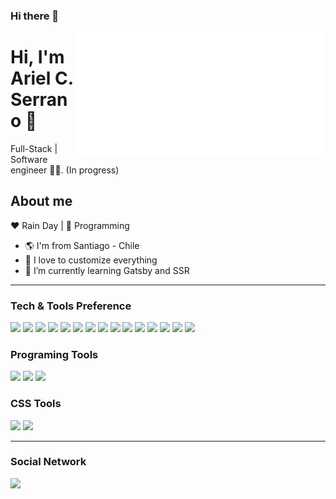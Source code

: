 ### Hi there 👋

<!--

<div align="right">
	<br>
	<a href="https://linkedin.com/in/arielcalisaya/" target="_blank" rel="noopener noreferrer">
		<img src="greeting.svg" width="400" height="400" alt="Click here!!!">
	</a>
	<br>
</div>

**ArielCalisaya/ArielCalisaya** is a ✨ _special_ ✨ repository because its `README.md` (this file) appears on your GitHub profile.

Here are some ideas to get you started:

- 🔭 I’m currently working on ...
- 🌱 I’m currently learning ...
- 👯 I’m looking to collaborate on ...
- 🤔 I’m looking for help with ...
- 💬 Ask me about ...
- 📫 How to reach me: ...
- 😄 Pronouns: ...
- ⚡ Fun fact: ...
-->



<a href="https://linkedin.com/in/arielcalisaya/" target="_blank" rel="noopener noreferrer">
	<img align="right" src="greeting.svg" width="400" height="200" alt="Click here!!!">
</a>

# Hi, I'm Ariel C. Serrano :chicken:

Full-Stack | Software engineer :man_technologist:. (In progress)


## About me 

:heart: Rain Day | :blue_heart: Programming

- :earth_americas: I'm from Santiago - Chile
- :gem: I love to customize everything
- 🌱 I’m currently learning Gatsby and SSR


---

### Tech & Tools Preference

<img src="https://img.shields.io/badge/Gatsby-663399??style=flat&logo=gatsby&logoColor=white"> <img src="http://img.shields.io/badge/-Vercel-black?style=flat&logo=vercel&logoColor=white">
<img src="https://img.shields.io/badge/-HTML5-E34F26?style=flat&logo=html5&logoColor=white">
<img src="https://img.shields.io/badge/-CSS3-1572B6?style=flat&logo=css3&logoColor=white">
<img src="https://img.shields.io/badge/-JavaScript-eed718?style=flat&logo=javascript&logoColor=ffffff">
<img src="https://img.shields.io/badge/-Sass-cc6699?style=flat&logo=sass&logoColor=ffffff">
<img src="https://img.shields.io/badge/-React-000000?style=flat&logo=react&logoColor=00c8ff">
<img src="https://img.shields.io/badge/-GraphQL-e535ab?style=flat&logo=graphql&logoColor=FFFFFF">
<img src="https://img.shields.io/badge/-Express.js-787878?style=flat">
<img src="https://img.shields.io/badge/-Firebase-FFA611?style=flat&logo=firebase&logoColor=FFFFFF">
<img src="http://img.shields.io/badge/-Google%20Cloud%20Platform-4285F4?style=flat&logo=google%20cloud&logoColor=white">
<img src="http://img.shields.io/badge/-Git-F1502F?style=flat&logo=git&logoColor=FFFFFF">
<img src="http://img.shields.io/badge/-Github-000000?style=flat&logo=github&logoColor=FFFFFF">
<img src="http://img.shields.io/badge/-VS%20Code-007ACC?style=flat&logo=visual%20studio%20code&logoColor=white">
<img src="http://img.shields.io/badge/-Heroku-430098?style=flat&logo=heroku&logoColor=white">

### Programing Tools
<img src="https://img.shields.io/badge/Node.js-43853D?style=for-the-badge&logo=node-dot-js&logoColor=white"> <img src="https://img.shields.io/badge/Git-F05032?style=for-the-badge&logo=git&logoColor=white">
<img src="https://img.shields.io/badge/Postman-FF6C37?style=for-the-badge&logo=Postman&logoColor=white">

### CSS Tools
<img src="https://img.shields.io/badge/Sass-CC6699?style=for-the-badge&logo=sass&logoColor=white"> <img src="https://img.shields.io/badge/Tailwind_CSS-38B2AC?style=for-the-badge&logo=tailwind-css&logoColor=white">

---

### Social Network
<img src="https://img.shields.io/badge/LinkedIn-0077B5?style=for-the-badge&logo=linkedin&logoColor=white">
